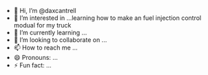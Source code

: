 - 👋 Hi, I’m @daxcantrell
- 👀 I’m interested in ...learning how to make  an fuel injection control modual for my truck
- 🌱 I’m currently learning ...
- 💞️ I’m looking to collaborate on ...
- 📫 How to reach me ...
- 😄 Pronouns: ...
- ⚡ Fun fact: ...

<!---
daxcantrell/daxcantrell is a ✨ special ✨ repository because its `README.md` (this file) appears on your GitHub profile.
You can click the Preview link to take a look at your changes.
--->
